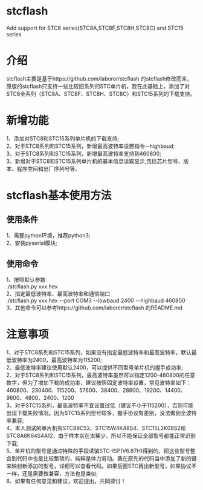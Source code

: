 # stcflash
Add support for STC8 series(STC8A,STC8F,STC8H,STC8C) and STC15 series
# 介绍
stcflash主要是基于https://github.com/laborer/stcflash 的stcflash修改而来，原版的stcflash只支持一些比较旧系列的STC单片机，我在此基础上，添加了对STC8全系列（STC8A、STC8F、STC8H、STC8C）和STC15系列的下载支持。
# 新增功能
1、添加对STC8和STC15系列单片机的下载支持;<br>
2、对于STC8系列和STC15系列，新增最高波特率设置指令--highbaud;<br>
3、对于STC8系列和STC15系列，新增最高波特率支持到460800;<br>
3、新增对于STC8和STC15系列单片机的基本信息读取显示,包括芯片型号、版本、程序空间和出厂序列号等。
# stcflash基本使用方法
## 使用条件
1、需要python环境，推荐python3;<br>
2、安装pyserial模块;<br>
## 使用命令
1、按照默认参数<br>
  ./stcflash.py xxx.hex<br>
2、指定最低波特率、最高波特率和通信端口<br>
  ./stcflash.py xxx.hex --port COM3 --lowbaud 2400 --highbaud 460800<br>
3、其他命令可以参考https://github.com/laborer/stcflash 的README.md
  # 注意事项
  1、对于STC8系列和STC15系列，如果没有指定最低波特率和最高波特率，默认最低波特率为2400，最高波特率为115200;<br>
  2、最低波特率建议使用默认2400，可以提供不同型号单片机的握手成功率;<br>
  2、对于STC8系列和STC15系列，最高波特率虽然可以指定1200-460800的任意数字，但为了增加下载的成功率，建议按照固定波特率设置，常见波特率如下：<br>
  460800、230400、115200、57600、38400、28800、19200、14400、9600、4800、2400、1200<br>
  3、对于STC15系列，最高波特率不宜设置过低（建议不小于115200），否则可能出现下载失败情况。因为STC15系列型号较多，握手协议有差别，没法做到全波特率兼容;<br>
  4、本人测试的单片机有STC89C52、STC15W4K48S4、STC15L2K08S2和STC8A8K64S4A12，由于样本实在太稀少，所以不能保证全部型号都能正常识别下载;<br>
  5、单片机的型号是通过特殊的手段诱骗STC-ISP(V6.87H)得到的，把这些型号整合到代码中也是比较繁琐的，纯粹是体力劳动。我在原先的代码当中添加了新的键来映射新添加的型号，详细可以查看代码。如果后面STC再出新型号，如果协议不一样，还是需要做兼容，方法也是类似;<br>
  6、如果有任何意见和建议，欢迎提出，共同探讨！


